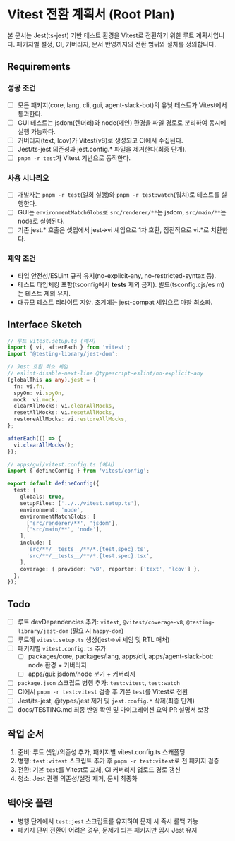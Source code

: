# Vitest 전환 계획서 (Root Plan)

본 문서는 Jest(ts-jest) 기반 테스트 환경을 Vitest로 전환하기 위한 루트 계획서입니다. 패키지별 설정, CI, 커버리지, 문서 반영까지의 전환 범위와 절차를 정의합니다.

## Requirements

### 성공 조건
- [ ] 모든 패키지(core, lang, cli, gui, agent-slack-bot)의 유닛 테스트가 Vitest에서 통과한다.
- [ ] GUI 테스트는 jsdom(렌더러)와 node(메인) 환경을 파일 경로로 분리하여 동시에 실행 가능하다.
- [ ] 커버리지(text, lcov)가 Vitest(v8)로 생성되고 CI에서 수집된다.
- [ ] Jest/ts-jest 의존성과 jest.config.* 파일을 제거한다(최종 단계).
- [ ] `pnpm -r test`가 Vitest 기반으로 동작한다.

### 사용 시나리오
- [ ] 개발자는 `pnpm -r test`(일회 실행)와 `pnpm -r test:watch`(워치)로 테스트를 실행한다.
- [ ] GUI는 `environmentMatchGlobs`로 `src/renderer/**`는 jsdom, `src/main/**`는 node로 실행된다.
- [ ] 기존 jest.* 호출은 셋업에서 jest→vi 셰임으로 1차 호환, 점진적으로 vi.*로 치환한다.

### 제약 조건
- 타입 안전성/ESLint 규칙 유지(no-explicit-any, no-restricted-syntax 등).
- 테스트 타입체킹 포함(tsconfig에서 __tests__ 제외 금지). 빌드(tsconfig.cjs/es m)는 테스트 제외 유지.
- 대규모 테스트 리라이트 지양. 초기에는 jest-compat 셰임으로 마찰 최소화.

## Interface Sketch

```ts
// 루트 vitest.setup.ts (예시)
import { vi, afterEach } from 'vitest';
import '@testing-library/jest-dom';

// Jest 호환 최소 셰임
// eslint-disable-next-line @typescript-eslint/no-explicit-any
(globalThis as any).jest = {
  fn: vi.fn,
  spyOn: vi.spyOn,
  mock: vi.mock,
  clearAllMocks: vi.clearAllMocks,
  resetAllMocks: vi.resetAllMocks,
  restoreAllMocks: vi.restoreAllMocks,
};

afterEach(() => {
  vi.clearAllMocks();
});
```

```ts
// apps/gui/vitest.config.ts (예시)
import { defineConfig } from 'vitest/config';

export default defineConfig({
  test: {
    globals: true,
    setupFiles: ['../../vitest.setup.ts'],
    environment: 'node',
    environmentMatchGlobs: [
      ['src/renderer/**', 'jsdom'],
      ['src/main/**', 'node'],
    ],
    include: [
      'src/**/__tests__/**/*.{test,spec}.ts',
      'src/**/__tests__/**/*.{test,spec}.tsx',
    ],
    coverage: { provider: 'v8', reporter: ['text', 'lcov'] },
  },
});
```

## Todo

- [ ] 루트 devDependencies 추가: `vitest`, `@vitest/coverage-v8`, `@testing-library/jest-dom` (필요 시 `happy-dom`)
- [ ] 루트에 `vitest.setup.ts` 생성(jest→vi 셰임 및 RTL 매처)
- [ ] 패키지별 `vitest.config.ts` 추가
  - [ ] packages/core, packages/lang, apps/cli, apps/agent-slack-bot: node 환경 + 커버리지
  - [ ] apps/gui: jsdom/node 분기 + 커버리지
- [ ] `package.json` 스크립트 병행 추가: `test:vitest`, `test:watch`
- [ ] CI에서 `pnpm -r test:vitest` 검증 후 기본 `test`를 Vitest로 전환
- [ ] Jest/ts-jest, @types/jest 제거 및 `jest.config.*` 삭제(최종 단계)
- [ ] docs/TESTING.md 최종 반영 확인 및 마이그레이션 요약 PR 설명서 보강

## 작업 순서

1. 준비: 루트 셋업/의존성 추가, 패키지별 vitest.config.ts 스캐폴딩
2. 병행: `test:vitest` 스크립트 추가 후 `pnpm -r test:vitest`로 전 패키지 검증
3. 전환: 기본 `test`를 Vitest로 교체, CI 커버리지 업로드 경로 갱신
4. 청소: Jest 관련 의존성/설정 제거, 문서 최종화

## 백아웃 플랜
- 병행 단계에서 `test:jest` 스크립트를 유지하여 문제 시 즉시 롤백 가능
- 패키지 단위 전환이 어려운 경우, 문제가 되는 패키지만 임시 Jest 유지

